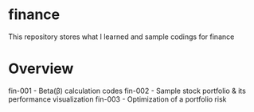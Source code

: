 # finance
This repository stores what I learned and sample codings for finance

# Overview
fin-001 - Beta(β) calculation codes
fin-002 - Sample stock portfolio & its performance visualization
fin-003 - Optimization of a portfolio risk
